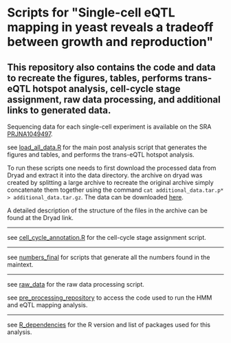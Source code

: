 # Scripts for "Single-cell eQTL mapping in yeast reveals a tradeoff between growth and reproduction" 
## This repository also contains the code and data to recreate the figures, tables, performs trans-eQTL hotspot analysis, cell-cycle stage assignment, raw data processing, and additional links to generated data.

Sequencing data for each single-cell experiment is available on the SRA [PRJNA1049497](https://www.ncbi.nlm.nih.gov/bioproject/PRJNA1049497).

see [load_all_data.R](load_all_data.R) for the main post analysis script that generates the figures and tables, and performs the trans-eQTL hotspot analysis.

To run these scripts one needs to first download the processed data from Dryad and extract it into the data directory. the archive on dryad was created by splitting a large archive to recreate the original archive simply concatenate them together using the command `cat additional_data.tar.p* > additional_data.tar.gz`. The data can be downloaded [here](https://datadryad.org/stash/share/vHoXP5Ph78EPD3C2yGvnuV4F1DukxYyS9dUqa75_Wkg). 

A detailed description of the structure of the files in the archive can be found at the Dryad link. 

 
-----

see [cell_cycle_annotation.R](cell_cycle_annotation/cell_cycle_annotation.R) for the cell-cycle stage assignment script.

-----------------

see [numbers_final](https://github.com/theboocock/yeast_single_cell_post_analysis/tree/main/numbers_final) for scripts that generate all the numbers found in the maintext.

----

see [raw_data](raw_data_processing/extract_parents_and_vatrix_hoff.sh) for the raw data processing script.

see [pre_processing_repository](https://github.com/joshsbloom/single_cell_eQTL/tree/master/yeast/code) to access the code used to run the HMM and eQTL mapping analysis.

------------------

see [R_dependencies](R_dependencies.yaml) for the R version and list of packages used for this analysis.
